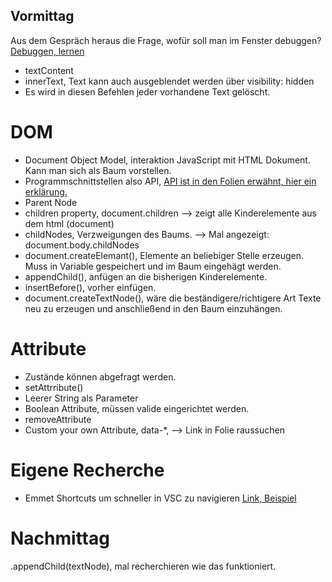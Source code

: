 ## Vormittag

Aus dem Gespräch heraus die Frage, wofür soll man im Fenster debuggen?
[Debuggen, lernen](https://t3n.de/news/debuggen-lernen-5-kniffe-fuer-1305305/)

- textContent
- innerText, Text kann auch ausgeblendet werden über visibility: hidden
- Es wird in diesen Befehlen jeder vorhandene Text gelöscht.

# DOM
- Document Object Model, interaktion JavaScript mit HTML Dokument. Kann man sich als Baum vorstellen.
- Programmschnittstellen also API, [API ist in den Folien erwähnt, hier ein erklärung.](https://www.talend.com/de/resources/was-ist-eine-api/)
- Parent Node
- children property, document.children --> zeigt alle Kinderelemente aus dem html (document)
- childNodes, Verzweigungen des Baums. --> Mal angezeigt: document.body.childNodes
- document.createElemant(), Elemente an beliebiger Stelle erzeugen. Muss in Variable gespeichert und im Baum eingehägt werden.
- appendChild(), anfügen an die bisherigen Kinderelemente.
- insertBefore(), vorher einfügen.
- document.createTextNode(), wäre die beständigere/richtigere Art Texte neu zu erzeugen und anschließend in den Baum einzuhängen.

# Attribute

- Zustände können abgefragt werden.
- setAttrribute()
- Leerer String als Parameter
- Boolean Attribute, müssen valide eingerichtet werden.
- removeAttribute
- Custom your own Attribute, data-*, --> Link in Folie raussuchen

# Eigene Recherche

- Emmet Shortcuts um schneller in VSC zu navigieren [Link, Beispiel](https://blog.doubleslash.de/speed-up-your-code-with-emmet/)

# Nachmittag

.appendChild(textNode), mal recherchieren wie das funktioniert.
